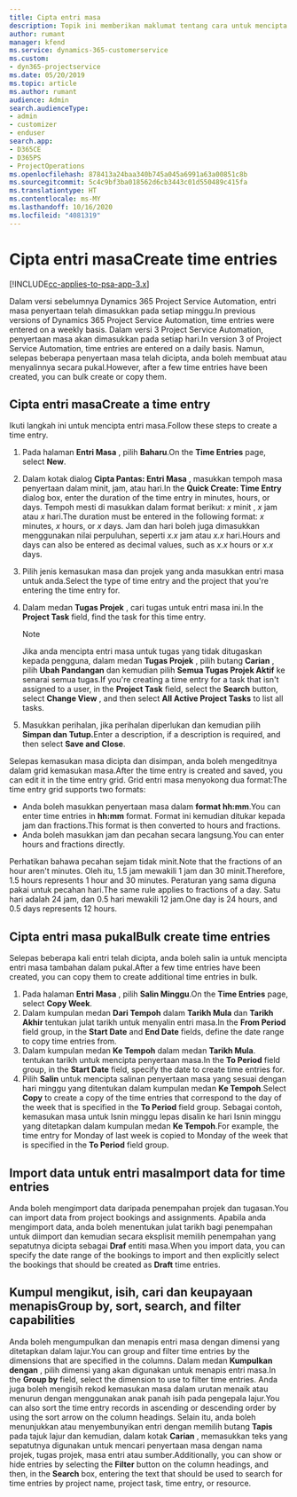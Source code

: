 ```yaml
---
title: Cipta entri masa
description: Topik ini memberikan maklumat tentang cara untuk mencipta entri masa.
author: rumant
manager: kfend
ms.service: dynamics-365-customerservice
ms.custom:
- dyn365-projectservice
ms.date: 05/20/2019
ms.topic: article
ms.author: rumant
audience: Admin
search.audienceType:
- admin
- customizer
- enduser
search.app:
- D365CE
- D365PS
- ProjectOperations
ms.openlocfilehash: 878413a24baa340b745a045a6991a63a00851c8b
ms.sourcegitcommit: 5c4c9bf3ba018562d6cb3443c01d550489c415fa
ms.translationtype: HT
ms.contentlocale: ms-MY
ms.lasthandoff: 10/16/2020
ms.locfileid: "4081319"
---
```

# <a name="create-time-entries"></a><span data-ttu-id="f6d08-103">Cipta entri masa</span><span class="sxs-lookup"><span data-stu-id="f6d08-103">Create time entries</span></span>

[!INCLUDE[cc-applies-to-psa-app-3.x](../includes/cc-applies-to-psa-app-3x.md)]

<span data-ttu-id="f6d08-104">Dalam versi sebelumnya Dynamics 365 Project Service Automation, entri masa penyertaan telah dimasukkan pada setiap minggu.</span><span class="sxs-lookup"><span data-stu-id="f6d08-104">In previous versions of Dynamics 365 Project Service Automation, time entries were entered on a weekly basis.</span></span> <span data-ttu-id="f6d08-105">Dalam versi 3 Project Service Automation, penyertaan masa akan dimasukkan pada setiap hari.</span><span class="sxs-lookup"><span data-stu-id="f6d08-105">In version 3 of Project Service Automation, time entries are entered on a daily basis.</span></span> <span data-ttu-id="f6d08-106">Namun, selepas beberapa penyertaan masa telah dicipta, anda boleh membuat atau menyalinnya secara pukal.</span><span class="sxs-lookup"><span data-stu-id="f6d08-106">However, after a few time entries have been created, you can bulk create or copy them.</span></span>

## <a name="create-a-time-entry"></a><span data-ttu-id="f6d08-107">Cipta entri masa</span><span class="sxs-lookup"><span data-stu-id="f6d08-107">Create a time entry</span></span>

<span data-ttu-id="f6d08-108">Ikuti langkah ini untuk mencipta entri masa.</span><span class="sxs-lookup"><span data-stu-id="f6d08-108">Follow these steps to create a time entry.</span></span>

1. <span data-ttu-id="f6d08-109">Pada halaman **Entri Masa** , pilih **Baharu**.</span><span class="sxs-lookup"><span data-stu-id="f6d08-109">On the **Time Entries** page, select **New**.</span></span>
2. <span data-ttu-id="f6d08-110">Dalam kotak dialog **Cipta Pantas: Entri Masa** , masukkan tempoh masa penyertaan dalam minit, jam, atau hari.</span><span class="sxs-lookup"><span data-stu-id="f6d08-110">In the **Quick Create: Time Entry** dialog box, enter the duration of the time entry in minutes, hours, or days.</span></span> <span data-ttu-id="f6d08-111">Tempoh mesti di masukkan dalam format berikut: *x* minit , *x* jam atau *x* hari.</span><span class="sxs-lookup"><span data-stu-id="f6d08-111">The duration must be entered in the following format: *x* minutes, *x* hours, or *x* days.</span></span> <span data-ttu-id="f6d08-112">Jam dan hari boleh juga dimasukkan menggunakan nilai perpuluhan, seperti *x.x* jam atau *x.x* hari.</span><span class="sxs-lookup"><span data-stu-id="f6d08-112">Hours and days can also be entered as decimal values, such as *x.x* hours or *x.x* days.</span></span>
3. <span data-ttu-id="f6d08-113">Pilih jenis kemasukan masa dan projek yang anda masukkan entri masa untuk anda.</span><span class="sxs-lookup"><span data-stu-id="f6d08-113">Select the type of time entry and the project that you're entering the time entry for.</span></span>
4. <span data-ttu-id="f6d08-114">Dalam medan **Tugas Projek** , cari tugas untuk entri masa ini.</span><span class="sxs-lookup"><span data-stu-id="f6d08-114">In the **Project Task** field, find the task for this time entry.</span></span>

    > [!NOTE]
    > <span data-ttu-id="f6d08-115">Jika anda mencipta entri masa untuk tugas yang tidak ditugaskan kepada pengguna, dalam medan **Tugas Projek** , pilih butang **Carian** , pilih **Ubah Pandangan** dan kemudian pilih **Semua Tugas Projek Aktif** ke senarai semua tugas.</span><span class="sxs-lookup"><span data-stu-id="f6d08-115">If you're creating a time entry for a task that isn't assigned to a user, in the **Project Task** field, select the **Search** button, select **Change View** , and then select **All Active Project Tasks** to list all tasks.</span></span>

5. <span data-ttu-id="f6d08-116">Masukkan perihalan, jika perihalan diperlukan dan kemudian pilih **Simpan dan Tutup.**</span><span class="sxs-lookup"><span data-stu-id="f6d08-116">Enter a description, if a description is required, and then select **Save and Close**.</span></span>

<span data-ttu-id="f6d08-117">Selepas kemasukan masa dicipta dan disimpan, anda boleh mengeditnya dalam grid kemasukan masa.</span><span class="sxs-lookup"><span data-stu-id="f6d08-117">After the time entry is created and saved, you can edit it in the time entry grid.</span></span> <span data-ttu-id="f6d08-118">Grid entri masa menyokong dua format:</span><span class="sxs-lookup"><span data-stu-id="f6d08-118">The time entry grid supports two formats:</span></span>

- <span data-ttu-id="f6d08-119">Anda boleh masukkan penyertaan masa dalam **format hh:mm**.</span><span class="sxs-lookup"><span data-stu-id="f6d08-119">You can enter time entries in **hh:mm** format.</span></span> <span data-ttu-id="f6d08-120">Format ini kemudian ditukar kepada jam dan fractions.</span><span class="sxs-lookup"><span data-stu-id="f6d08-120">This format is then converted to hours and fractions.</span></span>
- <span data-ttu-id="f6d08-121">Anda boleh masukkan jam dan pecahan secara langsung.</span><span class="sxs-lookup"><span data-stu-id="f6d08-121">You can enter hours and fractions directly.</span></span>

<span data-ttu-id="f6d08-122">Perhatikan bahawa pecahan sejam tidak minit.</span><span class="sxs-lookup"><span data-stu-id="f6d08-122">Note that the fractions of an hour aren't minutes.</span></span> <span data-ttu-id="f6d08-123">Oleh itu, 1.5 jam mewakili 1 jam dan 30 minit.</span><span class="sxs-lookup"><span data-stu-id="f6d08-123">Therefore, 1.5 hours represents 1 hour and 30 minutes.</span></span> <span data-ttu-id="f6d08-124">Peraturan yang sama diguna pakai untuk pecahan hari.</span><span class="sxs-lookup"><span data-stu-id="f6d08-124">The same rule applies to fractions of a day.</span></span> <span data-ttu-id="f6d08-125">Satu hari adalah 24 jam, dan 0.5 hari mewakili 12 jam.</span><span class="sxs-lookup"><span data-stu-id="f6d08-125">One day is 24 hours, and 0.5 days represents 12 hours.</span></span>

## <a name="bulk-create-time-entries"></a><span data-ttu-id="f6d08-126">Cipta entri masa pukal</span><span class="sxs-lookup"><span data-stu-id="f6d08-126">Bulk create time entries</span></span>

<span data-ttu-id="f6d08-127">Selepas beberapa kali entri telah dicipta, anda boleh salin ia untuk mencipta entri masa tambahan dalam pukal.</span><span class="sxs-lookup"><span data-stu-id="f6d08-127">After a few time entries have been created, you can copy them to create additional time entries in bulk.</span></span>

1. <span data-ttu-id="f6d08-128">Pada halaman **Entri Masa** , pilih **Salin Minggu**.</span><span class="sxs-lookup"><span data-stu-id="f6d08-128">On the **Time Entries** page, select **Copy Week**.</span></span>
2. <span data-ttu-id="f6d08-129">Dalam kumpulan medan **Dari Tempoh** dalam **Tarikh Mula** dan **Tarikh Akhir** tentukan julat tarikh untuk menyalin entri masa.</span><span class="sxs-lookup"><span data-stu-id="f6d08-129">In the **From Period** field group, in the **Start Date** and **End Date** fields, define the date range to copy time entries from.</span></span>
3. <span data-ttu-id="f6d08-130">Dalam kumpulan medan **Ke Tempoh** dalam medan **Tarikh Mula**. tentukan tarikh untuk mencipta penyertaan masa.</span><span class="sxs-lookup"><span data-stu-id="f6d08-130">In the **To Period** field group, in the **Start Date** field, specify the date to create time entries for.</span></span>
4. <span data-ttu-id="f6d08-131">Pilih **Salin** untuk mencipta salinan penyertaan masa yang sesuai dengan hari minggu yang ditentukan dalam kumpulan medan **Ke Tempoh**.</span><span class="sxs-lookup"><span data-stu-id="f6d08-131">Select **Copy** to create a copy of the time entries that correspond to the day of the week that is specified in the **To Period** field group.</span></span> <span data-ttu-id="f6d08-132">Sebagai contoh, kemasukan masa untuk Isnin minggu lepas disalin ke hari Isnin minggu yang ditetapkan dalam kumpulan medan **Ke Tempoh**.</span><span class="sxs-lookup"><span data-stu-id="f6d08-132">For example, the time entry for Monday of last week is copied to Monday of the week that is specified in the **To Period** field group.</span></span>

## <a name="import-data-for-time-entries"></a><span data-ttu-id="f6d08-133">Import data untuk entri masa</span><span class="sxs-lookup"><span data-stu-id="f6d08-133">Import data for time entries</span></span>

<span data-ttu-id="f6d08-134">Anda boleh mengimport data daripada penempahan projek dan tugasan.</span><span class="sxs-lookup"><span data-stu-id="f6d08-134">You can import data from project bookings and assignments.</span></span> <span data-ttu-id="f6d08-135">Apabila anda mengimport data, anda boleh menentukan julat tarikh bagi penempahan untuk diimport dan kemudian secara eksplisit memilih penempahan yang sepatutnya dicipta sebagai **Draf** entiti masa.</span><span class="sxs-lookup"><span data-stu-id="f6d08-135">When you import data, you can specify the date range of the bookings to import and then explicitly select the bookings that should be created as **Draft** time entries.</span></span>

## <a name="group-by-sort-search-and-filter-capabilities"></a><span data-ttu-id="f6d08-136">Kumpul mengikut, isih, cari dan keupayaan menapis</span><span class="sxs-lookup"><span data-stu-id="f6d08-136">Group by, sort, search, and filter capabilities</span></span>

<span data-ttu-id="f6d08-137">Anda boleh mengumpulkan dan menapis entri masa dengan dimensi yang ditetapkan dalam lajur.</span><span class="sxs-lookup"><span data-stu-id="f6d08-137">You can group and filter time entries by the dimensions that are specified in the columns.</span></span> <span data-ttu-id="f6d08-138">Dalam medan **Kumpulkan dengan** , pilih dimensi yang akan digunakan untuk menapis entri masa.</span><span class="sxs-lookup"><span data-stu-id="f6d08-138">In the **Group by** field, select the dimension to use to filter time entries.</span></span> <span data-ttu-id="f6d08-139">Anda juga boleh mengisih rekod kemasukan masa dalam urutan menaik atau menurun dengan menggunakan anak panah isih pada pengepala lajur.</span><span class="sxs-lookup"><span data-stu-id="f6d08-139">You can also sort the time entry records in ascending or descending order by using the sort arrow on the column headings.</span></span> <span data-ttu-id="f6d08-140">Selain itu, anda boleh menunjukkan atau menyembunyikan entri dengan memilih butang **Tapis** pada tajuk lajur dan kemudian, dalam kotak **Carian** , memasukkan teks yang sepatutnya digunakan untuk mencari penyertaan masa dengan nama projek, tugas projek, masa entri atau sumber.</span><span class="sxs-lookup"><span data-stu-id="f6d08-140">Additionally, you can show or hide entries by selecting the **Filter** button on the column headings, and then, in the **Search** box, entering the text that should be used to search for time entries by project name, project task, time entry, or resource.</span></span>

